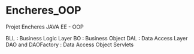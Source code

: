 # Encheres_OOP
Projet Encheres JAVA EE - OOP

BLL : Business Logic Layer
BO : Business Object
DAL : Data Access Layer 
DAO and DAOFactory : Data Access Object
Servlets
